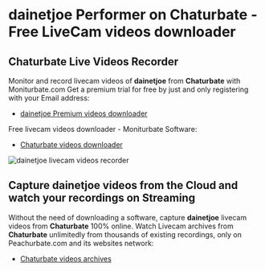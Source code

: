 # dainetjoe Performer on Chaturbate - Free LiveCam videos downloader

## Chaturbate Live Videos Recorder

Monitor and record livecam videos of **dainetjoe** from **Chaturbate** with Moniturbate.com
Get a premium trial for free by just and only registering with your Email address:
* [dainetjoe Premium videos downloader](https://moniturbate.com/request-demo-licence-key.html)

Free livecam videos downloader - Moniturbate Software:
* [Chaturbate videos downloader](https://moniturbate.com/moniturbate-download-software.html)

![dainetjoe livecam videos recorder](https://peachurnet.com/templates/moniturbate-software.png)


## Capture dainetjoe videos from the Cloud and watch your recordings on Streaming

Without the need of downloading a software, capture **dainetjoe** livecam videos from **Chaturbate** 100% online.
Watch Livecam archives from **Chaturbate** unlimitedly from thousands of existing recordings, only on Peachurbate.com and its websites network:
* [Chaturbate videos archives](https://peachurnet.com/)